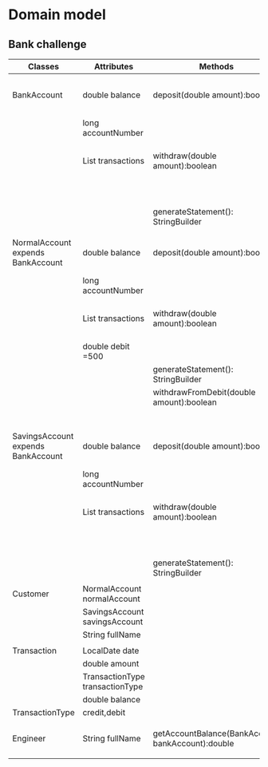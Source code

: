 # Domain model
## Bank challenge

| Classes                            | Attributes                      | Methods                                           | Scenario                                                        | Outcomes      |
|------------------------------------|---------------------------------|---------------------------------------------------|-----------------------------------------------------------------|---------------|
| BankAccount                        | double balance                  | deposit(double amount):boolean                    | deposit done correctly,transaction added to transactions list   | true          |
|                                    | long accountNumber              |                                                   | deposit done incorrectly                                        | false         |
|                                    | List<Transaction> transactions  | withdraw(double amount):boolean                   | withdraw done correctly, transaction added to transactions list | true          |
|                                    |                                 |                                                   | withdraw done incorrectly                                       | false         |
|                                    |                                 | generateStatement(): StringBuilder                | generates bank statement                                        | StringBuilder |
|                                    |                                 |                                                   |                                                                 |               |
| NormalAccount expends BankAccount  | double balance                  | deposit(double amount):boolean                    | deposit done correctly,transaction added to transactions list   | true          |
|                                    | long accountNumber              |                                                   | deposit done incorrectly                                        | false         |
|                                    | List<Transaction> transactions  | withdraw(double amount):boolean                   | withdraw done correctly,transaction added to transactions list  | true          |
|                                    | double debit =500               |                                                   | withdraw done incorrectly                                       | false         |
|                                    |                                 | generateStatement(): StringBuilder                | generates bank statement                                        | StringBuilder |
|                                    |                                 | withdrawFromDebit(double amount):boolean          | if debit >0 && debit>amount                                     | true          |
|                                    |                                 |                                                   | else                                                            | false         |
|                                    |                                 |                                                   |                                                                 |               |
| SavingsAccount expends BankAccount | double balance                  | deposit(double amount):boolean                    | deposit done correctly, transaction added to transactions list  | true          |
|                                    | long accountNumber              |                                                   | deposit done incorrectly                                        | false         |
|                                    | List<Transaction> transactions  | withdraw(double amount):boolean                   | withdraw done correctly, transaction added to transactions list | true          |
|                                    |                                 |                                                   | withdraw done incorrectly                                       | false         |
|                                    |                                 | generateStatement(): StringBuilder                | generates bank statement                                        | StringBuilder |
|                                    |                                 |                                                   |                                                                 |               |
| Customer                           | NormalAccount normalAccount     |                                                   |                                                                 |               |
|                                    | SavingsAccount savingsAccount   |                                                   |                                                                 |               |
|                                    | String fullName                 |                                                   |                                                                 |               |
|                                    |                                 |                                                   |                                                                 |               |
| Transaction                        | LocalDate date                  |                                                   |                                                                 |               |
|                                    | double amount                   |                                                   |                                                                 |               |
|                                    | TransactionType transactionType |                                                   |                                                                 |               |
|                                    | double balance                  |                                                   |                                                                 |               |
| TransactionType                    | credit,debit                    |                                                   |                                                                 |               |
|                                    |                                 |                                                   |                                                                 |               |
| Engineer                           | String fullName                 | getAccountBalance(BankAccount bankAccount):double | calculates account balance using only transactions              | double        |
|                                    |                                 |                                                   |                                                                 |               |

